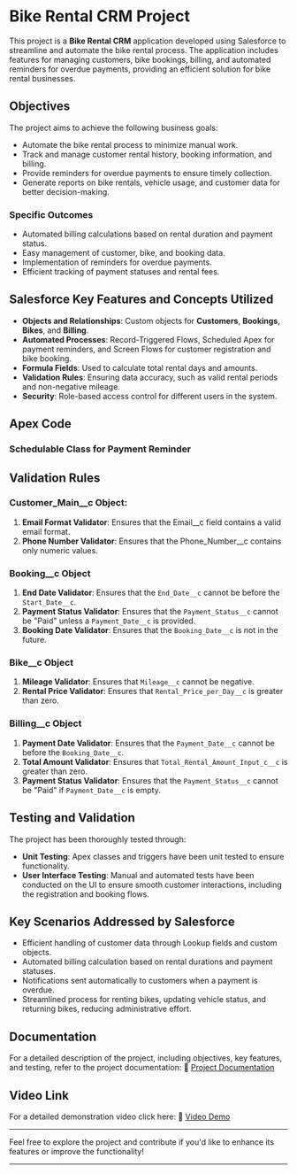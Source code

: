 
# Bike Rental CRM Project

This project is a **Bike Rental CRM** application developed using Salesforce to streamline and automate the bike rental process. The application includes features for managing customers, bike bookings, billing, and automated reminders for overdue payments, providing an efficient solution for bike rental businesses.

## Objectives

The project aims to achieve the following business goals:
- Automate the bike rental process to minimize manual work.
- Track and manage customer rental history, booking information, and billing.
- Provide reminders for overdue payments to ensure timely collection.
- Generate reports on bike rentals, vehicle usage, and customer data for better decision-making.

### Specific Outcomes
- Automated billing calculations based on rental duration and payment status.
- Easy management of customer, bike, and booking data.
- Implementation of reminders for overdue payments.
- Efficient tracking of payment statuses and rental fees.

## Salesforce Key Features and Concepts Utilized

- **Objects and Relationships**: Custom objects for **Customers**, **Bookings**, **Bikes**, and **Billing**.
- **Automated Processes**: Record-Triggered Flows, Scheduled Apex for payment reminders, and Screen Flows for customer registration and bike booking.
- **Formula Fields**: Used to calculate total rental days and amounts.
- **Validation Rules**: Ensuring data accuracy, such as valid rental periods and non-negative mileage.
- **Security**: Role-based access control for different users in the system.

## Apex Code

### Schedulable Class for Payment Reminder
## **Validation Rules**

### **Customer_Main__c Object:**
1. **Email Format Validator**: Ensures that the Email__c field contains a valid email format.
2. **Phone Number Validator**: Ensures that the Phone_Number__c contains only numeric values.

### **Booking__c Object**
1. **End Date Validator**: Ensures that the `End_Date__c` cannot be before the `Start_Date__c`.
2. **Payment Status Validator**: Ensures that the `Payment_Status__c` cannot be "Paid" unless a `Payment_Date__c` is provided.
3. **Booking Date Validator**: Ensures that the `Booking_Date__c` is not in the future.

### **Bike__c Object**
1. **Mileage Validator**: Ensures that `Mileage__c` cannot be negative.
2. **Rental Price Validator**: Ensures that `Rental_Price_per_Day__c` is greater than zero.

### **Billing__c Object**
1. **Payment Date Validator**: Ensures that the `Payment_Date__c` cannot be before the `Booking_Date__c`.
2. **Total Amount Validator**: Ensures that `Total_Rental_Amount_Input_c__c` is greater than zero.
3. **Payment Status Validator**: Ensures that the `Payment_Status__c` cannot be "Paid" if `Payment_Date__c` is empty.

## **Testing and Validation**

The project has been thoroughly tested through:
- **Unit Testing**: Apex classes and triggers have been unit tested to ensure functionality.
- **User Interface Testing**: Manual and automated tests have been conducted on the UI to ensure smooth customer interactions, including the registration and booking flows.

## **Key Scenarios Addressed by Salesforce**

- Efficient handling of customer data through Lookup fields and custom objects.
- Automated billing calculation based on rental durations and payment statuses.
- Notifications sent automatically to customers when a payment is overdue.
- Streamlined process for renting bikes, updating vehicle status, and returning bikes, reducing administrative effort.


## **Documentation**

For a detailed description of the project, including objectives, key features, and testing, refer to the project documentation:
📝 [Project Documentation](https://docs.google.com/document/d/1TyrPFRIoOUUMTyI9OVQoiTj7Tw0UHjPtWvVJWdfftco/edit?usp=sharing)

## **Video Link**
For a detailed demonstration video click here: 🎥 [Video Demo](https://drive.google.com/file/d/1OERC1AkxQZA68Wwx7L8YcdI3GKTH4C52/view?usp=sharing)

---

Feel free to explore the project and contribute if you'd like to enhance its features or improve the functionality!

---
